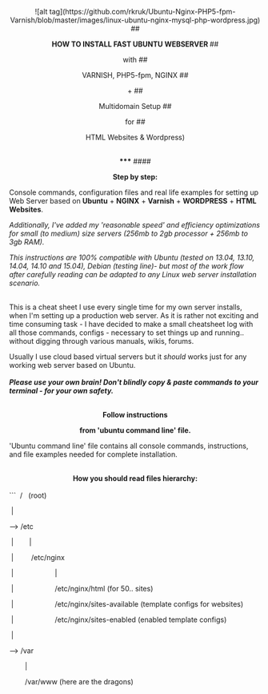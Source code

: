 <p align="center">![alt tag](https://github.com/rkruk/Ubuntu-Nginx-PHP5-fpm-Varnish/blob/master/images/linux-ubuntu-nginx-mysql-php-wordpress.jpg)
## <p align="center"><b> HOW TO INSTALL FAST UBUNTU WEBSERVER </b>
## <p align="center">with 
## <p align="center">VARNISH, PHP5-fpm, NGINX
## <p align="center"> +
## <p align="center">Multidomain Setup
## <p align="center"> for
## <p align="center">HTML Websites & Wordpress)
<br>
<br>
<p align="center"><b>***</b>
#### <p align="center"><b> Step by step: </b> <br> 

 Console commands, configuration files and real life examples for setting up Web Server based on <b>Ubuntu</b> + <b>NGINX</b> + <b>Varnish</b> + <b>WORDPRESS</b> + <b>HTML Websites</b>. <br> 
 
<i>Additionally, I've added my 'reasonable speed' and efficiency optimizations for small (to medium) size servers (256mb to 2gb processor + 256mb to 3gb RAM).</i> <br> 

<i>This instructions are 100% compatible with Ubuntu (tested on 13.04, 13.10, 14.04, 14.10 and 15.04), Debian (testing line)- but most of the work flow after carefully reading can be adapted to any Linux web server installation scenario.</i> <br>
<br>


This is a cheat sheet I use every single time for my own server installs, when I'm setting up a production web server. As it is rather not exciting and time consuming task - I have decided to make a small cheatsheet log with all those commands, configs - necessary to set things up and running.. without digging through various manuals, wikis, forums. <br> 

Usually I use cloud based virtual servers but it <i>should</i> works just for any working web server based on Ubuntu. <br> 
<br> 
<b> <i> Please use your own brain! Don't blindly copy & paste commands to your terminal - for your own safety. </i></b> <br> 
<br> 
<p align="center"><b>Follow instructions </b> 
<p align="center"><b>from 'ubuntu command line' file. </b><br> 

'Ubuntu command line' file contains all console commands, instructions, and file examples needed for complete installation.
<br />
<br />
<center><b> How you should read files hierarchy: </b></center>
<br />
```
 /   (root)

 |

   --> /etc

 |        |

 |         /etc/nginx

 |                     |

 |                      /etc/nginx/html (for 50.. sites)

 |                      /etc/nginx/sites-available (template configs for websites)

 |                      /etc/nginx/sites-enabled (enabled template configs)

 |

 --> /var

        |

        /var/www (here are the dragons)
        
